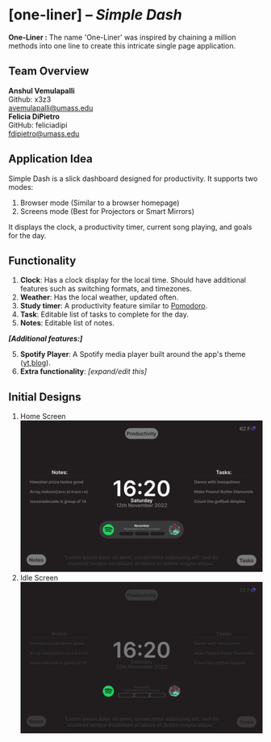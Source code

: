 # [one-liner] – *Simple Dash*
**One-Liner :** The name 'One-Liner' was inspired by chaining a million methods into one line to create this intricate single page application.

## Team Overview 
**Anshul Vemulapalli**  
Github: x3z3  
[avemulapalli@umass.edu](avemulapalli@umass.edu)  
**Felicia DiPietro**  
GitHub: feliciadipi  
[fdipietro@umass.edu](fdipietro@umass.edu)

## Application Idea

Simple Dash is a slick dashboard designed for productivity. It supports two modes:
1. Browser mode (Similar to a browser homepage)
2. Screens mode (Best for Projectors or Smart Mirrors)

It displays the clock, a productivity timer, current song playing, and goals for the day.

<!-- TODO :  ^^^ Fill Application Idea Description ^^^-->

## Functionality

1. **Clock**: Has a clock display for the local time. Should have additional features such as switching formats, and timezones.
2. **Weather**: Has the local weather, updated often. 
3. **Study timer**: A productivity feature similar to [Pomodoro](https://pomofocus.io/).
4. **Task**: Editable list of tasks to complete for the day.
5. **Notes**: Editable list of notes.

***[Additional features:]***

5. **Spotify Player**: A Spotify media player built around the app's theme ([yt](https://www.youtube.com/watch?v=EqisCZG9MAc),[blog](https://jmperezperez.medium.com/playing-with-the-spotify-connect-api-f5c8cb62a849)).
6. **Extra functionality**: *[expand/edit this]*

<!-- TODO :  ^^^ Fill Application Idea Description ^^^-->

## Initial Designs

1. Home Screen
![Anshul's Home Screen](../resources/Home%20Screen.png)
2. Idle Screen
![Anshul's Idle Screen](../resources/Idle%20Screen.png)